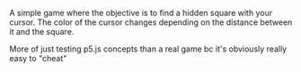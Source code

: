 A simple game where the objective is to find a hidden square with your cursor. The color of the cursor changes 
depending on the distance between it and the square. 

More of just testing p5.js concepts than a real game bc it's obviously really easy to "cheat"
